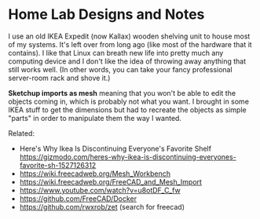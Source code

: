 # Home Lab Designs and Notes

I use an old IKEA Expedit (now Kallax) wooden shelving unit to house
most of my systems. It's left over from long ago (like most of the
hardware that it contains). I like that Linux can breath new life into
pretty much any computing device and I don't like the idea of throwing
away anything that still works well. (In other words, you can take your
fancy professional server-room rack and shove it.)

**Sketchup imports as mesh** meaning that you won't be able to edit the
objects coming in, which is probably not what you want. I brought in
some IKEA stuff to get the dimensions but had to recreate the objects as
simple "parts" in order to manipulate them the way I wanted.

Related:

* Here\'s Why Ikea Is Discontinuing Everyone\'s Favorite Shelf  
  <https://gizmodo.com/heres-why-ikea-is-discontinuing-everyones-favorite-sh-1527126312>
* <https://wiki.freecadweb.org/Mesh_Workbench>
* <https://wiki.freecadweb.org/FreeCAD_and_Mesh_Import>
* <https://www.youtube.com/watch?v=u8otDF_C_fw>
* <https://github.com/FreeCAD/Docker>
* <https://github.com/rwxrob/zet> (search for freecad)
